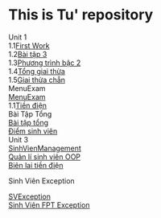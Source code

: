 # This is Tu' repository 
Unit 1</br>
    1.1<a href="https://github.com/FASTTRACKSE/FTJD1801_JavaCore/commit/11e9ee0a969add5a26bd194dad0e46cbacd49b94">First Work</a></br>
    1.2<a href="https://github.com/FASTTRACKSE/FTJD1801_JavaCore/commit/02ba354ddf064ede4e0659bd5eaf74af0347b6c3">Bài tập 3</a></br>
    1.3<a href="https://github.com/FASTTRACKSE/FTJD1801_JavaCore/commit/d8e2fd4143b3888343946daa2cbb4aa0a84c3ea7">Phương trình bậc 2</a></br>
    1.4<a href="https://github.com/FASTTRACKSE/FTJD1801_JavaCore/commit/0be1c80ca5e5177d47f6f5575905a0612da0adf7">Tổng giai thừa</a></br>
    1.5<a href="https://github.com/FASTTRACKSE/FTJD1801_JavaCore/commit/e35b1cbf3ecf2ba9e9ff3797d640ab9e3ad07584">Giai thừa chẵn</a></br>
MenuExam</br>
<a href="https://github.com/FASTTRACKSE/FTJD1801_JavaCore/commit/ea7f8fe1988f4afde5a122050b14b547e0a638b2">MenuExam</a></br>
    1.1<a href="https://github.com/FASTTRACKSE/FTJD1801_JavaCore/commit/265f7d675759507071d6f4f60f9b77c085459ad6">Tiền điện<a></br>
Bài Tập Tổng</br>
    <a href="https://github.com/FASTTRACKSE/FTJD1801_JavaCore/commit/c027b51127b92b70e6e392bd678def2855d17f28">Bài tập tổng<a></br>
    <a href="https://github.com/FASTTRACKSE/FTJD1801_JavaCore/commit/bd91f70c83d8fad6c849ff510b02a567eee95e03">Điểm sinh viên </a></br>
Unit 3</br>
    <a href="https://github.com/FASTTRACKSE/FTJD1801_JavaCore/commit/ff4960c3d8a84e8bd1b32a5538ee133bdb9f2b28">SinhVienManagement</a></br>
    <a href="https://github.com/FASTTRACKSE/FTJD1801_JavaCore/commit/8abd3a7bb63cf82b3b47559ec62823c7d649f286">Quản lí sinh viên OOP</a></br>
    <a href="https://github.com/FASTTRACKSE/FTJD1801_JavaCore/commit/a58b378f7aa8f2e3b9105243db824a2a1f0ed233">Biên lai tiền điện</a></br>
    <p>Sinh Viên Exception</p>
    <a href="https://github.com/FASTTRACKSE/FTJD1801_JavaCore/commit/0df92a3c5803c3ab51a9cae3d528f9b5a04af9a6">SVException</a></br>
    <a href="https://github.com/FASTTRACKSE/FTJD1801_JavaCore/commit/9f4a7eb6473a92cc6d4db5390606c05d708986ab">Sinh Viên FPT Exception</a></br>
    
